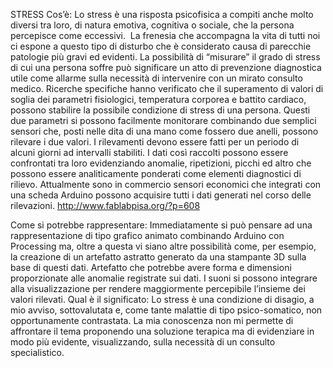 STRESS
Cos’è:
Lo stress è una risposta psicofisica a compiti anche molto diversi tra loro, di natura emotiva, cognitiva o sociale, che la persona percepisce come eccessivi. 
La frenesia che accompagna la vita di tutti noi ci espone a questo tipo di disturbo che è considerato causa di parecchie patologie più gravi ed evidenti.
La possibilità di “misurare” il grado di stress di cui una persona soffre può significare un atto di prevenzione diagnostica utile come allarme sulla necessità di intervenire con un mirato consulto medico.
Ricerche specifiche hanno verificato che il superamento di valori di soglia dei parametri fisiologici, temperatura corporea e battito cardiaco, possono stabilire la possibile condizione di stress di una persona.
Questi due parametri si possono facilmente monitorare combinando due semplici sensori che, posti nelle dita di una mano come fossero due anelli, possono rilevare i due valori.
I rilevamenti devono essere fatti per un periodo di alcuni giorni ad intervalli stabiliti.
I dati così raccolti possono essere confrontati tra loro evidenziando anomalie, ripetizioni, picchi ed altro che possono essere analiticamente ponderati come elementi diagnostici di rilievo.
Attualmente sono in commercio sensori economici che integrati con una scheda Arduino possono acquisire tutti i dati generati nel corso delle rilevazioni.
http://www.fablabpisa.org/?p=608

Come si potrebbe rappresentare:
Immediatamente si può pensare ad una rappresentazione di tipo grafico animato combinando Arduino con Processing ma, oltre a questa vi siano altre possibilità come, per esempio, la creazione di un artefatto astratto generato da una stampante 3D sulla base di questi dati.
Artefatto che potrebbe avere forma e dimensioni proporzionate alle anomalie registrate sui dati.
I suoni si possono integrare alla visualizzazione per rendere maggiormente percepibile l’insieme dei valori rilevati.
Qual è il significato:
Lo stress è una condizione di disagio, a mio avviso, sottovalutata e, come tante malattie di tipo psico-somatico, non opportunamente contrastata.
La mia conoscenza non mi permette di affrontare il tema proponendo una soluzione terapica ma di evidenziare in modo più evidente, visualizzando, sulla necessità di un consulto specialistico.
